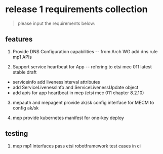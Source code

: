 # release 1 requirements collection

> please input the requirements below:


## features

1. Provide DNS Configuration capabilities -- from Arch WG
   add dns rule mp1 APIs

2. Support service heartbeat for App -- refering to etsi mec 011 latest stable draft
- serviceinfo add livenessInterval attributes
- add ServiceLivenessInfo and ServiceLivenessUpdate object
- add apis for app heartbeat in mep (etsi mec 011 chapter 8.2.10) 

3. mepauth and mepagent provide ak/sk config interface for MECM to config ak/sk

4. mep provide kubernetes manifest for one-key deploy

## testing

1. mep mp1 interfaces pass etsi robotframework test cases in ci




